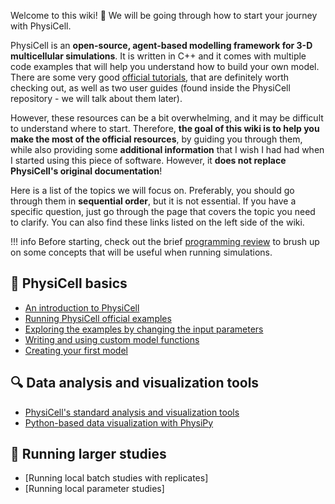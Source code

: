 Welcome to this wiki! :wave: We will be going through how to start your journey with PhysiCell.

PhysiCell is an **open-source, agent-based modelling framework for 3-D multicellular simulations**. It is written in C++ and it comes with multiple code examples that will help you understand how to build your own model. There are some very good [official tutorials](http://physicell.org/tutorials/), that are definitely worth checking out, as well as two user guides (found inside the PhysiCell repository - we will talk about them later). 

However, these resources can be a bit overwhelming, and it may be difficult to understand where to start. Therefore, **the goal of this wiki is to help you make the most of the official resources**, by guiding you through them, while also providing some **additional information** that I wish I had had when I started using this piece of software. However, it **does not replace PhysiCell's original documentation**!

Here is a list of the topics we will focus on. Preferably, you should go through them in **sequential order**, but it is not essential. If you have a specific question, just go through the page that covers the topic you need to clarify. You can also find these links listed on the left side of the wiki.

!!! info
    Before starting, check out the brief [programming review](programming-review.md) to brush up on some concepts that will be useful when running simulations.

## :tada: PhysiCell basics

* [An introduction to PhysiCell](physicell-basics)
* [Running PhysiCell official examples](physicell-basics/physicell-examples)
* [Exploring the examples by changing the input parameters](physicell-basics/changing-input-parameters)
* [Writing and using custom model functions](physicell-basics/custom-functions)
* [Creating your first model](physicell-basics/first-model)

## :mag: Data analysis and visualization tools
* [PhysiCell's standard analysis and visualization tools](data-analysis-and-visualization)
* [Python-based data visualization with PhysiPy](data-analysis/physipy)

## :rocket: Running larger studies

* [Running local batch studies with replicates]
* [Running local parameter studies]
